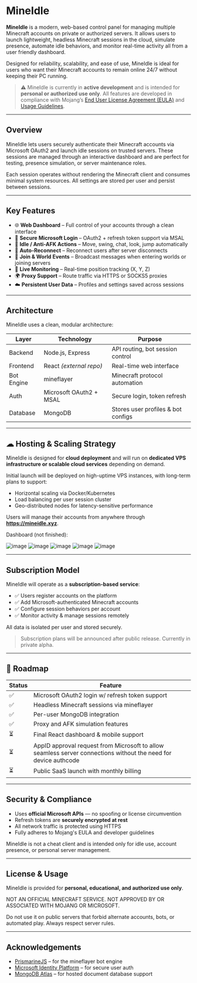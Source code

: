 # MineIdle

**MineIdle** is a modern, web-based control panel for managing multiple Minecraft accounts on private or authorized servers. It allows users to launch lightweight, headless Minecraft sessions in the cloud, simulate presence, automate idle behaviors, and monitor real-time activity all from a user friendly dashboard.

Designed for reliability, scalability, and ease of use, MineIdle is ideal for users who want their Minecraft accounts to remain online 24/7 without keeping their PC running.

> ⚠️ MineIdle is currently in **active development** and is intended for **personal or authorized use only**. All features are developed in compliance with Mojang’s [End User License Agreement (EULA)](https://www.minecraft.net/en-us/eula) and [Usage Guidelines](http://aka.ms/mcusageguidelines).

---

##  Overview

MineIdle lets users securely authenticate their Minecraft accounts via Microsoft OAuth2 and launch idle sessions on trusted servers. These sessions are managed through an interactive dashboard and are perfect for testing, presence simulation, or server maintenance roles.

Each session operates without rendering the Minecraft client and consumes minimal system resources. All settings are stored per user and persist between sessions.

---

##  Key Features

- 🌐 **Web Dashboard** – Full control of your accounts through a clean interface
- 🔐 **Secure Microsoft Login** – OAuth2 + refresh token support via MSAL
- 🧠 **Idle / Anti-AFK Actions** – Move, swing, chat, look, jump automatically
- 🔁 **Auto-Reconnect** – Reconnect users after server disconnects
- 💬 **Join & World Events** – Broadcast messages when entering worlds or joining servers
- 📡 **Live Monitoring** – Real-time position tracking (X, Y, Z)
- 🌍 **Proxy Support** – Route traffic via HTTPS or SOCKS5 proxies
- ☁️ **Persistent User Data** – Profiles and settings saved across sessions

---

##  Architecture

MineIdle uses a clean, modular architecture:

| Layer      | Technology                  | Purpose                             |
|------------|-----------------------------|-------------------------------------|
| Backend    | Node.js, Express            | API routing, bot session control    |
| Frontend   | React *(external repo)*     | Real-time web interface             |
| Bot Engine | mineflayer                  | Minecraft protocol automation       |
| Auth       | Microsoft OAuth2 + MSAL     | Secure login, token refresh         |
| Database   | MongoDB                     | Stores user profiles & bot configs  |

---

## ☁ Hosting & Scaling Strategy

MineIdle is designed for **cloud deployment** and will run on **dedicated VPS infrastructure or scalable cloud services** depending on demand.

Initial launch will be deployed on high-uptime VPS instances, with long-term plans to support:

- Horizontal scaling via Docker/Kubernetes
- Load balancing per user session cluster
- Geo-distributed nodes for latency-sensitive performance

Users will manage their accounts from anywhere through **https://mineidle.xyz**.

Dashboard (not finished):

![image](https://github.com/user-attachments/assets/f5a693c1-1b6f-49ac-9892-f298411a3b8a)
![image](https://github.com/user-attachments/assets/c2968ee4-a799-4cf8-a8a5-d1a92547c7e5)
![image](https://github.com/user-attachments/assets/c2a162ea-d267-4ea5-a471-fb47e1d36250)
![image](https://github.com/user-attachments/assets/10bfa187-751a-4890-8549-4ff3376fe653)
![image](https://github.com/user-attachments/assets/1a5c7b9f-db0b-4701-8bc1-942bca940ac9)







---

##  Subscription Model

MineIdle will operate as a **subscription-based service**:

- ✅ Users register accounts on the platform
- ✅ Add Microsoft-authenticated Minecraft accounts
- ✅ Configure session behaviors per account
- ✅ Monitor activity & manage sessions remotely

All data is isolated per user and stored securely.

> Subscription plans will be announced after public release. Currently in private alpha.

---

## 🚀 Roadmap

| Status | Feature                                          
|--------|------------------------------------------------- 
| ✅     | Microsoft OAuth2 login w/ refresh token support  
| ✅     | Headless Minecraft sessions via mineflayer       
| ✅     | Per-user MongoDB integration                     
| ✅     | Proxy and AFK simulation features                
| ⏳      | Final React dashboard & mobile support           
| ⏳      | AppID approval request from Microsoft to allow seamless server connections without the need for device authcode         
| ⏳      | Public SaaS launch with monthly billing          

---

##  Security & Compliance

- Uses **official Microsoft APIs** — no spoofing or license circumvention
- Refresh tokens are **securely encrypted at rest**
- All network traffic is protected using HTTPS
- Fully adheres to Mojang's EULA and developer guidelines

MineIdle is not a cheat client and is intended only for idle use, account presence, or personal server management.

---

##  License & Usage

MineIdle is provided for **personal, educational, and authorized use only**.

NOT AN OFFICIAL MINECRAFT SERVICE. NOT APPROVED BY OR ASSOCIATED WITH MOJANG OR MICROSOFT.

Do not use it on public servers that forbid alternate accounts, bots, or automated play. Always respect server rules.

---

##  Acknowledgements

- [PrismarineJS](https://github.com/PrismarineJS) – for the mineflayer bot engine
- [Microsoft Identity Platform](https://learn.microsoft.com/en-us/azure/active-directory/develop/) – for secure user auth
- [MongoDB Atlas](https://www.mongodb.com/) – for hosted document database support




